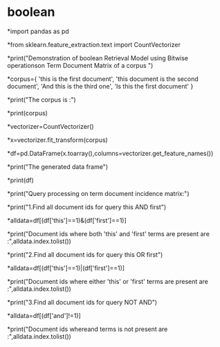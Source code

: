 # boolean

*import pandas as pd

*from sklearn.feature_extraction.text import CountVectorizer

*print("Demonstration of boolean Retrieval Model using Bitwise operationson Term Document Matrix of a corpus ")

*corpus={
    'this is the first document',
    'this document is the second document',
    'And this is the third one',
    'Is this the first document' 
    }
    
*print("The corpus is :") 

*print(corpus)

*vectorizer=CountVectorizer()

*x=vectorizer.fit_transform(corpus)

*df=pd.DataFrame(x.toarray(),columns=vectorizer.get_feature_names())

*print("The generated data frame")

*print(df)

*print("Query processing on term document incidence matrix:")

*print("1.Find all document ids for query this AND first")

*alldata=df[(df['this']==1)&(df['first']==1)]

*print("Document ids where both 'this' and 'first' terms are present are :",alldata.index.tolist())

*print("2.Find all document ids for query this OR first")

*alldata=df[(df['this']==1)|(df['first']==1)]

*print("Document ids where either 'this' or 'first' terms are present are :",alldata.index.tolist())

*print("3.Find all document ids for query NOT AND")

*alldata=df[(df['and']!=1)]

*print("Document ids whereand terms is not present are :",alldata.index.tolist())
